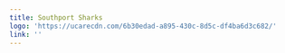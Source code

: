 ```yaml
---
title: Southport Sharks
logo: 'https://ucarecdn.com/6b30edad-a895-430c-8d5c-df4ba6d3c682/'
link: ''
---
```

